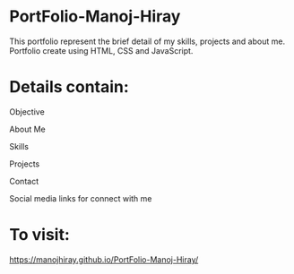 # PortFolio-Manoj-Hiray

This portfolio represent the brief detail of my skills, projects and about me. Portfolio create using HTML, CSS and JavaScript.

# Details contain:
Objective

About Me

Skills

Projects

Contact

Social media links for connect with me

# To visit:
https://manojhiray.github.io/PortFolio-Manoj-Hiray/
